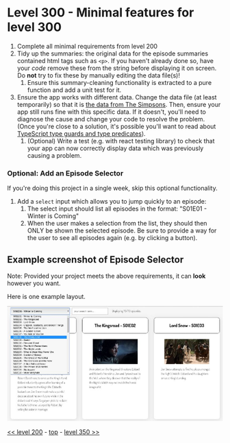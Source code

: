 # Level 300 - Minimal features for level 300

1. Complete all minimal requirements from level 200
1. Tidy up the summaries: the original data for the episode summaries contained html tags such as `<p>`.  If you haven't already done so, have your _code_ remove these from the string before displaying it on screen.  Do **not** try to fix these by manually editing the data file(s)!
   1. Ensure this summary-cleaning functionality is extracted to a pure function and add a unit test for it.
3. Ensure the app works with different data.  Change the data file (at least temporarily) so that it is [the data from The Simpsons](https://api.tvmaze.com/shows/83/episodes).  Then, ensure your app still runs fine with this specific data.  If it doesn't, you'll need to diagnose the cause and change your code to resolve the problem.    (Once you're close to a solution, it's possible you'll want to read about [TypeScript type guards and type predicates](https://www.typescriptlang.org/docs/handbook/2/narrowing.html#using-type-predicates)).
   1. (Optional) Write a test (e.g. with react testing library) to check that your app can now correctly display data which was previously causing a problem.


### Optional: Add an Episode Selector
If you're doing this project in a single week, skip this optional functionality.

1. Add a `select` input which allows you to jump quickly to an episode:
   1. The select input should list all episodes in the format: "S01E01 - Winter is Coming"
   1. When the user makes a selection from the list, they should then ONLY be shown the selected episode.  Be sure to provide a way for the user to see all episodes again (e.g. by clicking a button).

## Example screenshot of Episode Selector

Note: Provided your project meets the above requirements, it can **look** however you want.

Here is one example layout.

![level 300 example showing episode selector](./example-screenshots/example-episode-selector.jpg)

[<< level 200](./level-200.md) - [top](./readme.md) - [level 350 >>](./level-350.md)
